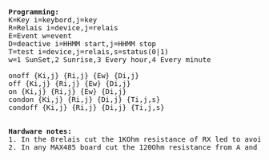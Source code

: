 <pre>
<b>Programming:</b>
K=Key i=keybord,j=key
R=Relais i=device,j=relais
E=Event w=event
D=deactive i=HHMM start,j=HHMM stop
T=test i=device,j=relais,s=status(0|1)
w=1 SunSet,2 Sunrise,3 Every hour,4 Every minute

onoff {Ki,j} {Ri,j} {Ew} {Di,j}
off {Ki,j} {Ri,j} {Ew} {Di,j}
on {Ki,j} {Ri,j} {Ew} {Di,j}
condon {Ki,j} {Ri,j} {Di,j} {Ti,j,s}
condoff {Ki,j} {Ri,j} {Di,j} {Ti,j,s}
  
  
<b>Hardware notes:</b>
1. In the 8relais cut the 1KOhm resistance of RX led to avoid multiple impedence parallel
2. In any MAX485 board cut the 120Ohm resistance from A and B (add only in the head and tail) it is labelled R7
